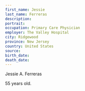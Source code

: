 ```yaml
---
first_name: Jessie
last_name: Ferreras
description: 
portrait: 
occupation: Primary Care Physician
employer: The Valley Hospital
city: Ridgewood
province: New Jersey
country: United States
source: 
birth_date: 
death_date: 
---
```


Jessie A. Ferreras

55 years old.